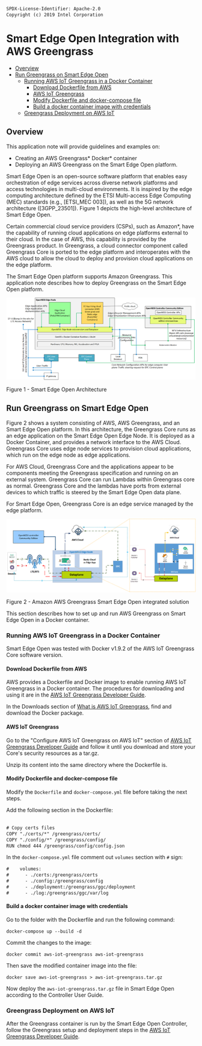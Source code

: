 ```text
SPDX-License-Identifier: Apache-2.0
Copyright (c) 2019 Intel Corporation
```
<!-- omit in toc -->
# Smart Edge Open Integration with AWS Greengrass
- [Overview](#overview)
- [Run Greengrass on Smart Edge Open](#run-greengrass-on-smart-edge-open)
  - [Running AWS IoT Greengrass in a Docker Container](#running-aws-iot-greengrass-in-a-docker-container)
    - [Download Dockerfile from AWS](#download-dockerfile-from-aws)
    - [AWS IoT Greengrass](#aws-iot-greengrass)
    - [Modify Dockerfile and docker-compose file](#modify-dockerfile-and-docker-compose-file)
    - [Build a docker container image with credentials](#build-a-docker-container-image-with-credentials)
  - [Greengrass Deployment on AWS IoT](#greengrass-deployment-on-aws-iot)

## Overview
This application note will provide guidelines and examples on:
- Creating an AWS Greengrass\* Docker\* container
- Deploying an AWS Greengrass on the Smart Edge Open platform.

Smart Edge Open is an open-source software platform that enables easy orchestration of edge services across diverse network platforms and access technologies in multi-cloud environments. It is inspired by the edge computing architecture defined by the ETSI Multi-access Edge Computing (MEC) standards (e.g., [ETSI_MEC 003]), as well as the 5G network architecture ([3GPP_23501]). Figure 1 depicts the high-level architecture of Smart Edge Open.

Certain commercial cloud service providers (CSPs), such as Amazon\*, have the capability of running cloud applications on edge platforms external to their cloud. In the case of AWS, this capability is provided by the Greengrass product. In Greengrass, a cloud connector component called Greengrass Core is ported to the edge platform and interoperates with the AWS cloud to allow the cloud to deploy and provision cloud applications on the edge platform.

The Smart Edge Open platform supports Amazon Greengrass. This application note describes how to deploy Greengrass on the Smart Edge Open platform.

![Smart Edge Open Architecture overview](awsgg-images/smartedge-open_overview.png)

Figure 1 - Smart Edge Open Architecture
## Run Greengrass on Smart Edge Open

Figure 2 shows a system consisting of AWS, AWS Greengrass, and an Smart Edge Open platform. In this architecture, the Greengrass Core runs as an edge application on the Smart Edge Open Edge Node. It is deployed as a Docker Container, and provides a network interface to the AWS Cloud. Greengrass Core uses edge node services to provision cloud applications, which run on the edge node as edge applications.

For AWS Cloud, Greengrass Core and the applications appear to be components meeting the Greengrass specification and running on an external system. Greengrass Core can run Lambdas within Greengrass core as normal. Greengrass Core and the lambdas have ports from external devices to which traffic is steered by the Smart Edge Open data plane.

For Smart Edge Open, Greengrass Core is an edge service managed by the edge platform.

![Smart Edge Open AWS Greengrass integration](awsgg-images/smartedge-open_cloudadapter.png)

Figure 2 - Amazon AWS Greengrass Smart Edge Open integrated solution 

This section describes how to set up and run AWS Greengrass on Smart Edge Open in a Docker container.
### Running AWS IoT Greengrass in a Docker Container

Smart Edge Open was tested with Docker v1.9.2 of the AWS IoT Greengrass Core software version. 

#### Download Dockerfile from AWS

AWS provides a Dockerfile and Docker image to enable running AWS IoT Greengrass in a Docker container.
The procedures for downloading and using it are in the [AWS IoT Greengrass Developer Guide](https://docs.aws.amazon.com/greengrass/latest/developerguide). 

In the Downloads section of [What is AWS IoT Greengrass](https://docs.aws.amazon.com/greengrass/latest/developerguide/what-is-gg.html#gg-docker-download), find and download the Docker package.

#### AWS IoT Greengrass

Go to the "Configure AWS IoT Greengrass on AWS IoT" section of [AWS IoT Greengrass Developer Guide](https://docs.aws.amazon.com/greengrass/latest/developerguide/gg-config.html) and follow it until you download and store your Core's security resources as a tar.gz.

Unzip its content into the same directory where the Dockerfile is.

#### Modify Dockerfile and docker-compose file

Modify the `Dockerfile` and `docker-compose.yml` file before taking the next steps.

Add the following section in the Dockerfile:

```docker

# Copy certs files
COPY "./certs/*" /greengrass/certs/
COPY "./config/*" /greengrass/config/
RUN chmod 444 /greengrass/config/config.json

```

In the `docker-compose.yml` file comment out `volumes` section with `#` sign:

```docker
#    volumes:
#      - ./certs:/greengrass/certs
#      - ./config:/greengrass/config
#      - ./deployment:/greengrass/ggc/deployment
#      - ./log:/greengrass/ggc/var/log

```

#### Build a docker container image with credentials

Go to the folder with the Dockerfile and run the following command:

```
docker-compose up --build -d
```

Commit the changes to the image:

```
docker commit aws-iot-greengrass aws-iot-greengrass
```

Then save the modified container image into the file:

```
docker save aws-iot-greengrass > aws-iot-greengrass.tar.gz
```

Now deploy the `aws-iot-greengrass.tar.gz` file in Smart Edge Open according to the Controller User Guide.
<!-- Provide a link to user guide referenced above. -->
### Greengrass Deployment on AWS IoT

After the Greengrass container is run by the Smart Edge Open Controller, follow the Greengrass setup and deployment steps in the [AWS IoT Greengrass Developer Guide](https://docs.aws.amazon.com/greengrass/latest/developerguide).
